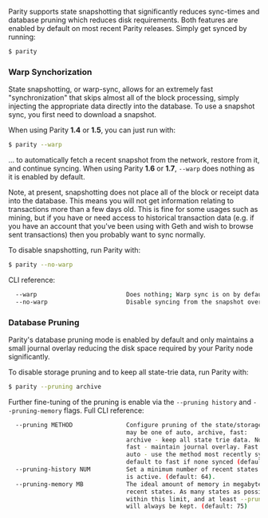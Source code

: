 Parity supports state snapshotting that significantly reduces sync-times and database pruning which reduces disk requirements. Both features are enabled by default on most recent Parity releases. Simply get synced by running:

```bash
$ parity
```

### Warp Synchorization

State snapshotting, or warp-sync, allows for an extremely fast "synchronization" that skips almost all of the block processing, simply injecting the appropriate data directly into the database. To use a snapshot sync, you first need to download a snapshot.

When using Parity **1.4** or **1.5**, you can just run with: 

```bash
$ parity --warp
```

... to automatically fetch a recent snapshot from the network, restore from it, and continue syncing. When using Parity **1.6** or **1.7**, `--warp` does nothing as it is enabled by default.

Note, at present, snapshotting does not place all of the block or receipt data into the database. This means you will not get information relating to transactions more than a few days old. This is fine for some usages such as mining, but if you have or need access to historical transaction data (e.g. if you have an account that you've been using with Geth and wish to browse sent transactions) then you probably want to sync normally.

To disable snapshotting, run Parity with:

```bash
$ parity --no-warp
```

CLI reference:

```bash
  --warp                         Does nothing; Warp sync is on by default. (default: true)
  --no-warp                      Disable syncing from the snapshot over the network. (default: false)
```

### Database Pruning

Parity's database pruning mode is enabled by default and only maintains a small journal overlay reducing the disk space required by your Parity node significantly.

To disable storage pruning and to keep all state-trie data, run Parity with:

```bash
$ parity --pruning archive
```

Further fine-tuning of the pruning is enable via the `--pruning history` and `--pruning-memory` flags. Full CLI reference:

```bash
  --pruning METHOD               Configure pruning of the state/storage trie. METHOD
                                 may be one of auto, archive, fast:
                                 archive - keep all state trie data. No pruning.
                                 fast - maintain journal overlay. Fast but 50MB used.
                                 auto - use the method most recently synced or
                                 default to fast if none synced (default: auto).
  --pruning-history NUM          Set a minimum number of recent states to keep when pruning
                                 is active. (default: 64).
  --pruning-memory MB            The ideal amount of memory in megabytes to use to store
                                 recent states. As many states as possible will be kept
                                 within this limit, and at least --pruning-history states
                                 will always be kept. (default: 75)
```